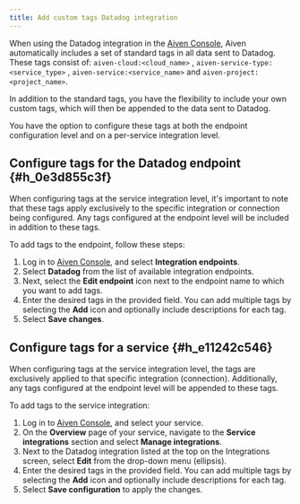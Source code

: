 ```yaml
---
title: Add custom tags Datadog integration
---
```


When using the Datadog integration in the [Aiven
Console](https://console.aiven.io/), Aiven automatically includes a set
of standard tags in all data sent to Datadog. These tags consist of:
`aiven-cloud:<cloud_name>` , `aiven-service-type:<service_type>` ,
`aiven-service:<service_name>` and `aiven-project:<project_name>`.

In addition to the standard tags, you have the flexibility to include
your own custom tags, which will then be appended to the data sent to
Datadog.

You have the option to configure these tags at both the endpoint
configuration level and on a per-service integration level.

## Configure tags for the Datadog endpoint {#h_0e3d855c3f}

When configuring tags at the service integration level, it\'s important
to note that these tags apply exclusively to the specific integration or
connection being configured. Any tags configured at the endpoint level
will be included in addition to these tags.

To add tags to the endpoint, follow these steps:

1.  Log in to [Aiven Console](https://console.aiven.io/), and select
    **Integration endpoints**.
2.  Select **Datadog** from the list of available integration endpoints.
3.  Next, select the **Edit endpoint** icon next to the endpoint name to
    which you want to add tags.
4.  Enter the desired tags in the provided field. You can add multiple
    tags by selecting the **Add** icon and optionally include
    descriptions for each tag.
5.  Select **Save changes**.

## Configure tags for a service {#h_e11242c546}

When configuring tags at the service integration level, the tags are
exclusively applied to that specific integration (connection).
Additionally, any tags configured at the endpoint level will be appended
to these tags.

To add tags to the service integration:

1.  Log in to [Aiven Console](https://console.aiven.io/), and select
    your service.
2.  On the **Overview** page of your service, navigate to the **Service
    integrations** section and select **Manage integrations**.
3.  Next to the Datadog integration listed at the top on the
    Integrations screen, select **Edit** from the drop-down menu
    (ellipsis).
4.  Enter the desired tags in the provided field. You can add multiple
    tags by selecting the **Add** icon and optionally include
    descriptions for each tag.
5.  Select **Save configuration** to apply the changes.

